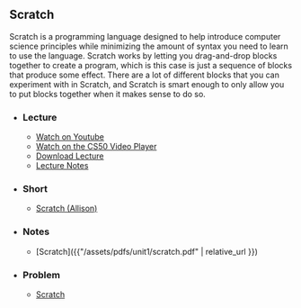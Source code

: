 ## Scratch

Scratch is a programming language designed to help introduce computer science principles while minimizing the amount of syntax you need to learn to use the language. Scratch works by letting you drag-and-drop blocks together to create a program, which is this case is just a sequence of blocks that produce some effect. There are a lot of different blocks that you can experiment with in Scratch, and Scratch is smart enough to only allow you to put blocks together when it makes sense to do so.

- ### Lecture
  - [Watch on Youtube](https://www.youtube.com/embed/y62zj9ozPOM?start=2145&end=3671)
  - [Watch on the CS50 Video Player](https://video.cs50.net/2017/fall/lectures/0?t=35m45s)
  - [Download Lecture](http://cdn.cs50.net/2017/fall/lectures/0/lecture0-720p.mp4?download)
  - [Lecture Notes](https://docs.cs50.net/2017/fall/notes/0/lecture0.html#scratch)

- ### Short
  - [Scratch (Allison)](https://www.youtube.com/embed/52JoFF4HMA4)

- ### Notes
  - [Scratch]({{"/assets/pdfs/unit1/scratch.pdf" | relative_url }})

- ### Problem
  - [Scratch](http://docs.cs50.net/2018/ap/problems/scratch/scratch.html)
